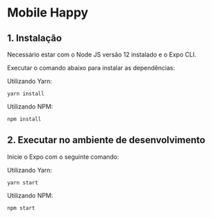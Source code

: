 # Mobile Happy

## 1. Instalação

Necessário estar com o Node JS versão 12 instalado e o Expo CLI.

Executar o comando abaixo para instalar as dependências:

Utilizando Yarn:

```
yarn install
```

Utilizando NPM:

```
npm install
```

## 2. Executar no ambiente de desenvolvimento

Inicie o Expo com o seguinte comando:

Utilizando Yarn:

```
yarn start
```

Utilizando NPM:

```
npm start
```
